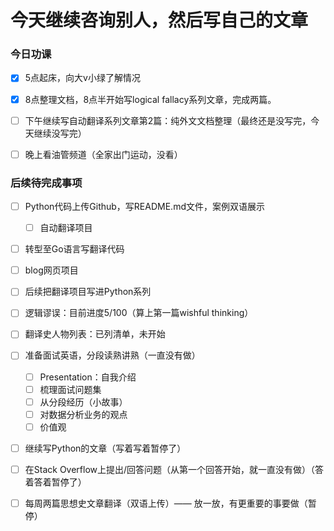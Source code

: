 # 今天继续咨询别人，然后写自己的文章


### 今日功课

-   [x] 5点起床，向大v小绿了解情况
-   [x] 8点整理文档，8点半开始写logical fallacy系列文章，完成两篇。
-   [ ] 下午继续写自动翻译系列文章第2篇：纯外文文档整理（最终还是没写完，今天继续没写完）
-   [ ] 晚上看油管频道（全家出门运动，没看）




### 后续待完成事项

-   [ ] Python代码上传Github，写README.md文件，案例双语展示

    -   [ ] 自动翻译项目
-   [ ] 转型至Go语言写翻译代码
-   [ ] blog网页项目
-   [ ] 后续把翻译项目写进Python系列
-   [ ] 逻辑谬误：目前进度5/100（算上第一篇wishful thinking）
-   [ ] 翻译史人物列表：已列清单，未开始
-   [ ] 准备面试英语，分段读熟讲熟（一直没有做）

    -   [ ] Presentation：自我介绍
    -   [ ] 梳理面试问题集
    -   [ ] 从分段经历（小故事）
    -   [ ] 对数据分析业务的观点
    -   [ ] 价值观
-   [ ] 继续写Python的文章（写着写着暂停了）
-   [ ] 在Stack Overflow上提出/回答问题（从第一个回答开始，就一直没有做）（答着答着暂停了）
-   [ ] 每周两篇思想史文章翻译（双语上传）—— 放一放，有更重要的事要做（暂停）

